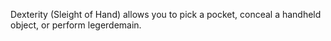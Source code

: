 Dexterity (Sleight of Hand) allows you to pick a pocket, conceal a handheld object, or perform legerdemain.